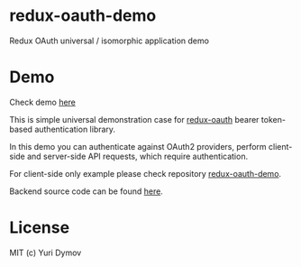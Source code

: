 # redux-oauth-demo
Redux OAuth universal / isomorphic application demo

# Demo
Check demo [here](https://redux-oauth-demo.herokuapp.com)

This is simple universal demonstration case for [redux-oauth](https://github.com/yury-dymov/redux-oauth) bearer token-based 
authentication library.

In this demo you can authenticate against OAuth2 providers, perform client-side and server-side API requests, which require authentication.

For client-side only example please check repository [redux-oauth-demo](https://github.com/yury-dymov/redux-oauth-client-demo).

Backend source code can be found [here](https://github.com/yury-dymov/redux-oauth-backend-demo).

# License
MIT (c) Yuri Dymov
